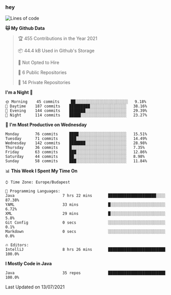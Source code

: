 ### hey

<!--START_SECTION:waka-->
![Lines of code](https://img.shields.io/badge/From%20Hello%20World%20I%27ve%20Written-56519%20lines%20of%20code-blue)

**🐱 My Github Data** 

> 🏆 455 Contributions in the Year 2021
 > 
> 📦 44.4 kB Used in Github's Storage 
 > 
> 🚫 Not Opted to Hire
 > 
> 📜 6 Public Repositories 
 > 
> 🔑 14 Private Repositories  
 > 
**I'm a Night 🦉** 

```text
🌞 Morning    45 commits     ██░░░░░░░░░░░░░░░░░░░░░░░   9.18% 
🌆 Daytime    187 commits    █████████░░░░░░░░░░░░░░░░   38.16% 
🌃 Evening    144 commits    ███████░░░░░░░░░░░░░░░░░░   29.39% 
🌙 Night      114 commits    █████░░░░░░░░░░░░░░░░░░░░   23.27%

```
📅 **I'm Most Productive on Wednesday** 

```text
Monday       76 commits     ████░░░░░░░░░░░░░░░░░░░░░   15.51% 
Tuesday      71 commits     ███░░░░░░░░░░░░░░░░░░░░░░   14.49% 
Wednesday    142 commits    ███████░░░░░░░░░░░░░░░░░░   28.98% 
Thursday     36 commits     █░░░░░░░░░░░░░░░░░░░░░░░░   7.35% 
Friday       63 commits     ███░░░░░░░░░░░░░░░░░░░░░░   12.86% 
Saturday     44 commits     ██░░░░░░░░░░░░░░░░░░░░░░░   8.98% 
Sunday       58 commits     ███░░░░░░░░░░░░░░░░░░░░░░   11.84%

```


📊 **This Week I Spent My Time On** 

```text
⌚︎ Time Zone: Europe/Budapest

💬 Programming Languages: 
Java                     7 hrs 22 mins       █████████████████████░░░░   87.38% 
YAML                     33 mins             █░░░░░░░░░░░░░░░░░░░░░░░░   6.72% 
XML                      29 mins             █░░░░░░░░░░░░░░░░░░░░░░░░   5.8% 
Git Config               0 secs              ░░░░░░░░░░░░░░░░░░░░░░░░░   0.1% 
Markdown                 0 secs              ░░░░░░░░░░░░░░░░░░░░░░░░░   0.0%

🔥 Editors: 
IntelliJ                 8 hrs 26 mins       █████████████████████████   100.0%

```

**I Mostly Code in Java** 

```text
Java                     35 repos            █████████████████████████   100.0%

```



 Last Updated on 13/07/2021
<!--END_SECTION:waka-->
